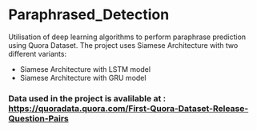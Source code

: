 # Paraphrased_Detection
Utilisation of deep learning algorithms to perform paraphrase prediction using Quora Dataset. The project uses Siamese Architecture with two different variants:
- Siamese Architecture with LSTM model
- Siamese Architecture with GRU model
### Data used in the project is avalilable at : https://quoradata.quora.com/First-Quora-Dataset-Release-Question-Pairs



